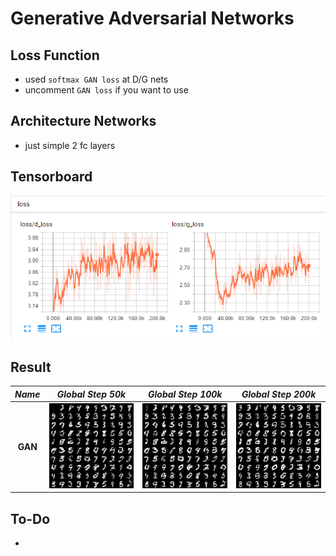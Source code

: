 # Generative Adversarial Networks

## Loss Function

* used ``softmax GAN loss`` at D/G nets
* uncomment ``GAN loss`` if you want to use

## Architecture Networks

* just simple 2 fc layers

## Tensorboard

![result](./gan_tb.png)

## Result

*Name* | *Global Step 50k*  | *Global Step 100k* | *Global Step 200k*
:---: | :---: | :---: | :---:
**GAN**       | ![img](./gen_img/train_00050000.png) | ![img](./gen_img/train_00100000.png) | ![img](./gen_img/train_00200000.png)

## To-Do
* 